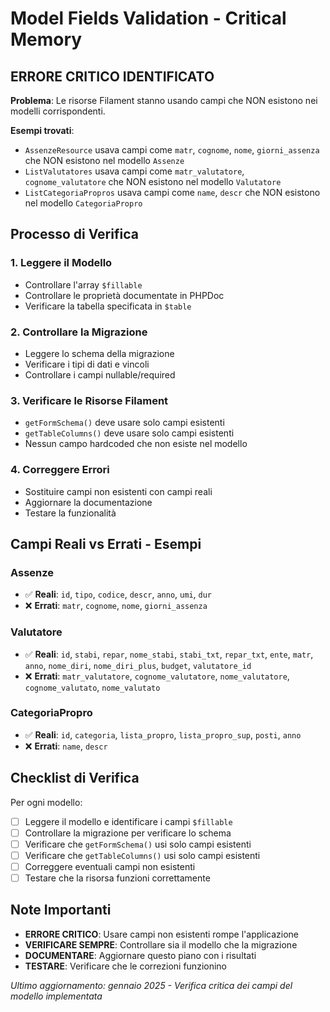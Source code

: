 # Model Fields Validation - Critical Memory

## ERRORE CRITICO IDENTIFICATO

**Problema**: Le risorse Filament stanno usando campi che NON esistono nei modelli corrispondenti.

**Esempi trovati**:
- `AssenzeResource` usava campi come `matr`, `cognome`, `nome`, `giorni_assenza` che NON esistono nel modello `Assenze`
- `ListValutatores` usava campi come `matr_valutatore`, `cognome_valutatore` che NON esistono nel modello `Valutatore`
- `ListCategoriaPropros` usava campi come `name`, `descr` che NON esistono nel modello `CategoriaPropro`

## Processo di Verifica

### 1. Leggere il Modello
- Controllare l'array `$fillable`
- Controllare le proprietà documentate in PHPDoc
- Verificare la tabella specificata in `$table`

### 2. Controllare la Migrazione
- Leggere lo schema della migrazione
- Verificare i tipi di dati e vincoli
- Controllare i campi nullable/required

### 3. Verificare le Risorse Filament
- `getFormSchema()` deve usare solo campi esistenti
- `getTableColumns()` deve usare solo campi esistenti
- Nessun campo hardcoded che non esiste nel modello

### 4. Correggere Errori
- Sostituire campi non esistenti con campi reali
- Aggiornare la documentazione
- Testare la funzionalità

## Campi Reali vs Errati - Esempi

### Assenze
- ✅ **Reali**: `id`, `tipo`, `codice`, `descr`, `anno`, `umi`, `dur`
- ❌ **Errati**: `matr`, `cognome`, `nome`, `giorni_assenza`

### Valutatore
- ✅ **Reali**: `id`, `stabi`, `repar`, `nome_stabi`, `stabi_txt`, `repar_txt`, `ente`, `matr`, `anno`, `nome_diri`, `nome_diri_plus`, `budget`, `valutatore_id`
- ❌ **Errati**: `matr_valutatore`, `cognome_valutatore`, `nome_valutatore`, `cognome_valutato`, `nome_valutato`

### CategoriaPropro
- ✅ **Reali**: `id`, `categoria`, `lista_propro`, `lista_propro_sup`, `posti`, `anno`
- ❌ **Errati**: `name`, `descr`

## Checklist di Verifica

Per ogni modello:
- [ ] Leggere il modello e identificare i campi `$fillable`
- [ ] Controllare la migrazione per verificare lo schema
- [ ] Verificare che `getFormSchema()` usi solo campi esistenti
- [ ] Verificare che `getTableColumns()` usi solo campi esistenti
- [ ] Correggere eventuali campi non esistenti
- [ ] Testare che la risorsa funzioni correttamente

## Note Importanti

- **ERRORE CRITICO**: Usare campi non esistenti rompe l'applicazione
- **VERIFICARE SEMPRE**: Controllare sia il modello che la migrazione
- **DOCUMENTARE**: Aggiornare questo piano con i risultati
- **TESTARE**: Verificare che le correzioni funzionino

*Ultimo aggiornamento: gennaio 2025 - Verifica critica dei campi del modello implementata* 